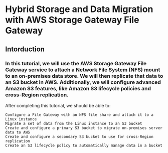 # Hybrid Storage and Data Migration with AWS Storage Gateway File Gateway
## Intorduction
### In this tutorial, we will use the AWS Storage Gateway File Gateway service to attach a Network File System (NFS) mount to an on-premises data store. We will then replicate that data to an S3 bucket in AWS. Additionally, we will configure advanced Amazon S3 features, like Amazon S3 lifecycle policies and cross-Region replication.

After completing this tutorial, we should be able to:

    Configure a File Gateway with an NFS file share and attach it to a Linux instance
    Migrate a set of data from the Linux instance to an S3 bucket
    Create and configure a primary S3 bucket to migrate on-premises server data to AWS
    Create and configure a secondary S3 bucket to use for cross-Region replication
    Create an S3 lifecycle policy to automatically manage data in a bucket
